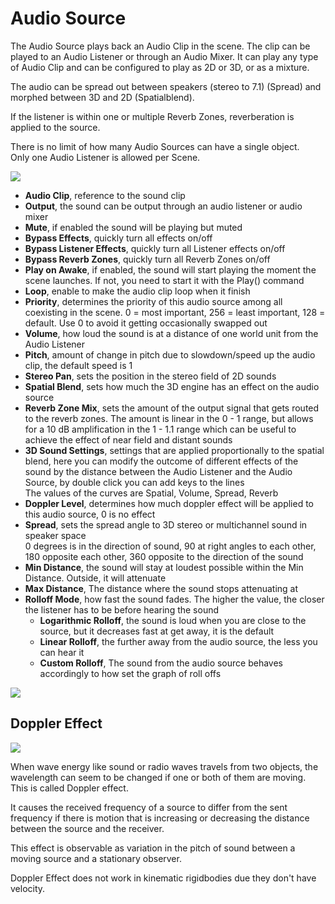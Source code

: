 # Audio Source

The Audio Source plays back an Audio Clip in the scene. The clip can be played to an Audio Listener or through an Audio Mixer. It can play any type of Audio Clip and can be configured to play as 2D or 3D, or as a mixture.

The audio can be spread out between speakers (stereo to 7.1) (Spread) and morphed between 3D and 2D (Spatialblend).

If the listener is within one or multiple Reverb Zones, reverberation is applied to the source.

There is no limit of how many Audio Sources can have a single object.  
Only one Audio Listener is allowed per Scene.

![](image65.png)

* **Audio Clip**, reference to the sound clip
* **Output**, the sound can be output through an audio listener or audio mixer
* **Mute**, if enabled the sound will be playing but muted
* **Bypass Effects**, quickly turn all effects on/off
* **Bypass Listener Effects**, quickly turn all Listener effects on/off
* **Bypass Reverb Zones**, quickly turn all Reverb Zones on/off
* **Play on Awake**, if enabled, the sound will start playing the moment the scene launches. If not, you need to start it with the Play() command
* **Loop**, enable to make the audio clip loop when it finish
* **Priority**, determines the priority of this audio source among all coexisting in the scene. 0 = most important, 256 = least important, 128 = default. Use 0 to avoid it getting occasionally swapped out
* **Volume**, how loud the sound is at a distance of one world unit from the Audio Listener
* **Pitch**, amount of change in pitch due to slowdown/speed up the audio clip, the default speed is 1
* **Stereo Pan**, sets the position in the stereo field of 2D sounds
* **Spatial Blend**, sets how much the 3D engine has an effect on the audio source
* **Reverb Zone Mix**, sets the amount of the output signal that gets routed to the reverb zones. The amount is linear in the 0 - 1 range, but allows for a 10 dB amplification in the 1 - 1.1 range which can be useful to achieve the effect of near field and distant sounds
* **3D Sound Settings**, settings that are applied proportionally to the spatial blend, here you can modify the outcome of different effects of the sound by the distance between the Audio Listener and the Audio Source, by double click you can add keys to the lines  
  The values of the curves are Spatial, Volume, Spread, Reverb
* **Doppler Level**, determines how much doppler effect will be applied to this audio source, 0 is no effect
* **Spread**, sets the spread angle to 3D stereo or multichannel sound in speaker space  
  0 degrees is in the direction of sound, 90 at right angles to each other, 180 opposite each other, 360 opposite to the direction of the sound
* **Min Distance**, the sound will stay at loudest possible within the Min Distance. Outside, it will attenuate
* **Max Distance**, The distance where the sound stops attenuating at
* **Rolloff Mode**, how fast the sound fades. The higher the value, the closer the listener has to be before hearing the sound
    * **Logarithmic Rolloff**, the sound is loud when you are close to the source, but it decreases fast at get away, it is the default
    * **Linear Rolloff**, the further away from the audio source, the less you can hear it
    * **Custom Rolloff**, The sound from the audio source behaves accordingly to how set the graph of roll offs

![](image70.png)

## **Doppler Effect**

![](image51.png)

When wave energy like sound or radio waves travels from two objects, the wavelength can seem to be changed if one or both of them are moving. This is called Doppler effect.

It causes the received frequency of a source to differ from the sent frequency if there is motion that is increasing or decreasing the distance between the source and the receiver.

This effect is observable as variation in the pitch of sound between a moving source and a stationary observer.

Doppler Effect does not work in kinematic rigidbodies due they don't have velocity.